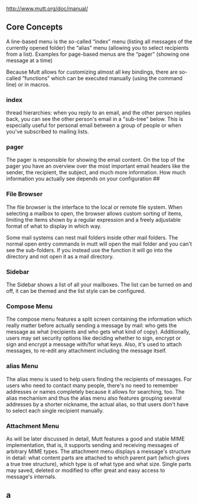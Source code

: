 
http://www.mutt.org/doc/manual/

## Core Concepts

A line-based menu is the so-called “index” menu (listing all messages of the currently opened folder) 
the “alias” menu (allowing you to select recipients from a list). 
Examples for page-based menus are the “pager” (showing one message at a time)

Because Mutt allows for customizing almost all key bindings, there are
so-called “functions” which can be executed manually (using the command line)
or in macros.


### index

thread hierarchies: when you reply to an email, and the other person replies
back, you can see the other person's email in a "sub-tree" below. This is
especially useful for personal email between a group of people or when you've
subscribed to mailing lists.

### pager

The pager is responsible for showing the email content. On the top of the pager
you have an overview over the most important email headers like the sender, the
recipient, the subject, and much more information. How much information you
actually see depends on your configuration ## 

### File Browser

The file browser is the interface to the local or remote file system. When
selecting a mailbox to open, the browser allows custom sorting of items,
limiting the items shown by a regular expression and a freely adjustable format
of what to display in which way.

Some mail systems can nest mail folders inside other mail folders. The normal
open entry commands in mutt will open the mail folder and you can't see the
sub-folders. If you instead use the <descend-directory> function it will go
into the directory and not open it as a mail directory.


### Sidebar

The Sidebar shows a list of all your mailboxes. The list can be turned on and
off, it can be themed and the list style can be configured.

### Compose Menu

The compose menu features a split screen containing the information which
really matter before actually sending a message by mail: who gets the message
as what (recipients and who gets what kind of copy). Additionally, users may
set security options like deciding whether to sign, encrypt or sign and encrypt
a message with/for what keys. Also, it's used to attach messages, to re-edit
any attachment including the message itself.

### alias Menu

The alias menu is used to help users finding the recipients of messages. For
users who need to contact many people, there's no need to remember addresses or
names completely because it allows for searching, too. The alias mechanism and
thus the alias menu also features grouping several addresses by a shorter
nickname, the actual alias, so that users don't have to select each single
recipient manually.


### Attachment Menu

As will be later discussed in detail, Mutt features a good and stable MIME
implementation, that is, it supports sending and receiving messages of
arbitrary MIME types. The attachment menu displays a message's structure in
detail: what content parts are attached to which parent part (which gives a
true tree structure), which type is of what type and what size. Single parts
may saved, deleted or modified to offer great and easy access to message's
internals.

## a
